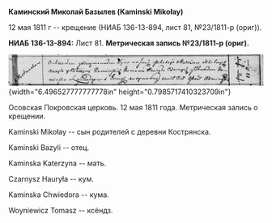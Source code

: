 **Каминский Миколай Базылев (Kaminski Mikołay)**

12 мая 1811 г -- крещение (НИАБ 136-13-894, лист 81, №23/1811-р (ориг)).

**НИАБ 136-13-894:** Лист 81. **Метрическая запись №23/1811-р (ориг).**

![](./media/3c3d7740d18738fb1b844766a02e441e4008df45.png){width="6.496527777777778in"
height="0.7985717410323709in"}

Осовская Покровская церковь. 12 мая 1811 года. Метрическая запись о
крещении.

Kaminski Mikołay -- сын родителей с деревни Кострянска.

Kaminski Bazyli -- отец.

Kaminska Katerzyna -- мать.

Czarnysz Hauryła -- кум.

Kaminska Chwiedora -- кума.

Woyniewicz Tomasz -- ксёндз.
